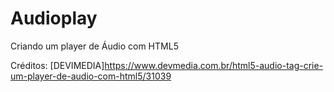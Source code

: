 # Audioplay
Criando um player de Áudio com HTML5

Créditos: [DEVIMEDIA]https://www.devmedia.com.br/html5-audio-tag-crie-um-player-de-audio-com-html5/31039
